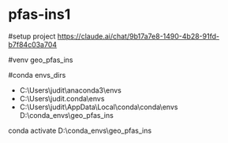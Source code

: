 # pfas-ins1

#setup project
https://claude.ai/chat/9b17a7e8-1490-4b28-91fd-b7f84c03a704

#venv
geo_pfas_ins

#conda envs_dirs
  - C:\Users\judit\anaconda3\envs
  - C:\Users\judit\.conda\envs
  - C:\Users\judit\AppData\Local\conda\conda\envs
  D:\conda_envs\geo_pfas_ins

  conda activate D:\conda_envs\geo_pfas_ins